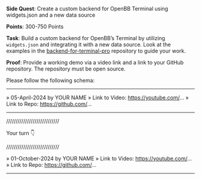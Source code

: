 **Side Quest**: Create a custom backend for OpenBB Terminal using widgets.json and a new data source

**Points**: 300-750 Points

**Task**: Build a custom backend for OpenBB’s Terminal by utilizing `widgets.json` and integrating it with a new data source. Look at the examples in the [backend-for-terminal-pro](https://github.com/OpenBB-finance/backend-for-terminal-pro) repository to guide your work.

**Proof**: Provide a working demo via a video link and a link to your GitHub repository. The repository must be open source.

Please follow the following schema:

---

» 05-April-2024 by YOUR NAME
» Link to Video: https://youtube.com/...
» Link to Repo: https://github.com/...

---

////////////////////////////

Your turn 👇

////////////////////////////

» 01-October-2024 by YOUR NAME
» Link to Video: https://youtube.com/...
» Link to Repo: https://github.com/...

---
